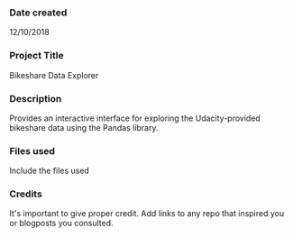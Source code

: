 ### Date created
12/10/2018

### Project Title
Bikeshare Data Explorer

### Description
Provides an interactive interface for exploring the Udacity-provided bikeshare data using the Pandas library.

### Files used
Include the files used

### Credits
It's important to give proper credit. Add links to any repo that inspired you or blogposts you consulted.

